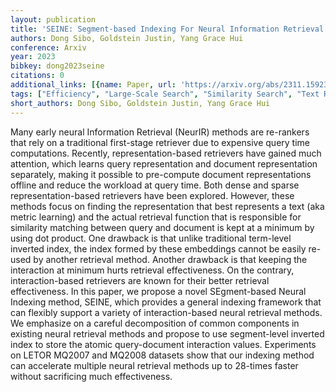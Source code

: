 ```yaml
---
layout: publication
title: 'SEINE: Segment-based Indexing For Neural Information Retrieval'
authors: Dong Sibo, Goldstein Justin, Yang Grace Hui
conference: Arxiv
year: 2023
bibkey: dong2023seine
citations: 0
additional_links: [{name: Paper, url: 'https://arxiv.org/abs/2311.15923'}]
tags: ["Efficiency", "Large-Scale Search", "Similarity Search", "Text Retrieval", "Tools & Libraries", "Vector Indexing"]
short_authors: Dong Sibo, Goldstein Justin, Yang Grace Hui
---
```

Many early neural Information Retrieval (NeurIR) methods are re-rankers that
rely on a traditional first-stage retriever due to expensive query time
computations. Recently, representation-based retrievers have gained much
attention, which learns query representation and document representation
separately, making it possible to pre-compute document representations offline
and reduce the workload at query time. Both dense and sparse
representation-based retrievers have been explored. However, these methods
focus on finding the representation that best represents a text (aka metric
learning) and the actual retrieval function that is responsible for similarity
matching between query and document is kept at a minimum by using dot product.
One drawback is that unlike traditional term-level inverted index, the index
formed by these embeddings cannot be easily re-used by another retrieval
method. Another drawback is that keeping the interaction at minimum hurts
retrieval effectiveness. On the contrary, interaction-based retrievers are
known for their better retrieval effectiveness. In this paper, we propose a
novel SEgment-based Neural Indexing method, SEINE, which provides a general
indexing framework that can flexibly support a variety of interaction-based
neural retrieval methods. We emphasize on a careful decomposition of common
components in existing neural retrieval methods and propose to use
segment-level inverted index to store the atomic query-document interaction
values. Experiments on LETOR MQ2007 and MQ2008 datasets show that our indexing
method can accelerate multiple neural retrieval methods up to 28-times faster
without sacrificing much effectiveness.